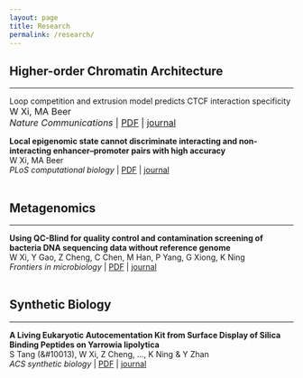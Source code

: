```yaml
---
layout: page
title: Research
permalink: /research/
---
```


## Higher-order Chromatin Architecture
---
Loop competition and extrusion model predicts CTCF interaction specificity
<font size=3>W Xi, MA Beer<br />
*Nature Communications* | [PDF](https://www.nature.com/articles/s41467-021-21368-0.pdf) | [journal](https://www.nature.com/articles/s41467-021-21368-0)</font>

**Local epigenomic state cannot discriminate interacting and non-interacting enhancer–promoter pairs with high accuracy**<br />
W Xi, MA Beer<br />
*PLoS computational biology* | [PDF](https://journals.plos.org/ploscompbiol/article/file?id=10.1371/journal.pcbi.1006625&type=printable) | [journal](https://journals.plos.org/ploscompbiol/article?id=10.1371/journal.pcbi.1006625)
<br /><br />

## Metagenomics
---
**Using QC-Blind for quality control and contamination screening of bacteria DNA sequencing data without reference genome**<br />
W Xi, Y Gao, Z Cheng, C Chen, M Han, P Yang, G Xiong, K Ning<br />
*Frontiers in microbiology* | [PDF]() | [journal](https://www.frontiersin.org/articles/10.3389/fmicb.2019.01560/full)
<br /><br />

## Synthetic Biology
---
**A Living Eukaryotic Autocementation Kit from Surface Display of Silica Binding Peptides on Yarrowia lipolytica**<br />
S Tang (&#10013), W Xi, Z Cheng, ..., K Ning & Y Zhan<br />
*ACS synthetic biology* | [PDF]() | [journal](https://scholar.google.com/citations?view_op=view_citation&hl=en&user=NaGmUZ4AAAAJ&alert_preview_top_rm=2&citation_for_view=NaGmUZ4AAAAJ:u5HHmVD_uO8C)
<br /><br />
